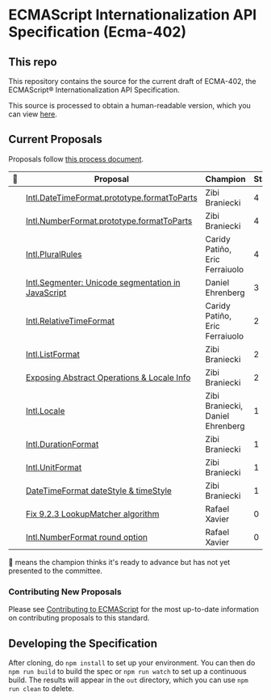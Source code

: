 ECMAScript Internationalization API Specification (Ecma-402)
====

## This repo

This repository contains the source for the current draft of ECMA-402, the ECMAScript® Internationalization API Specification.

This source is processed to obtain a human-readable version, which you can view [here](http://tc39.github.io/ecma402/).

## Current Proposals

Proposals follow [this process document](https://tc39.github.io/process-document/).

|🚀 | Proposal                              | Champion       | Stage | Notes
|---|---------------------------------------|--------------  | ------|------
|   | [Intl.DateTimeFormat.prototype.formatToParts][]                     | Zibi Braniecki |     4 |
|   | [Intl.NumberFormat.prototype.formatToParts][]                     | Zibi Braniecki |     4 |
|   | [Intl.PluralRules][]                  | Caridy Patiño, Eric Ferraiuolo |     4 |
|   | [Intl.Segmenter: Unicode segmentation in JavaScript][]                    | Daniel Ehrenberg  |     3 |
|   | [Intl.RelativeTimeFormat][]           | Caridy Patiño, Eric Ferraiuolo |     2 |
|   | [Intl.ListFormat][]                   | Zibi Braniecki |     2 |
|   | [Exposing Abstract Operations & Locale Info][]        | Zibi Braniecki  |     2 |
|   | [Intl.Locale][]                       | Zibi Braniecki, Daniel Ehrenberg |     1 |
|   | [Intl.DurationFormat][]               | Zibi Braniecki |     1 |
|   | [Intl.UnitFormat][]                   | Zibi Braniecki |     1 |
|   | [DateTimeFormat dateStyle & timeStyle][]           | Zibi Braniecki |     1 |
|   | [Fix 9.2.3 LookupMatcher algorithm][] | Rafael Xavier  |     0 |
|   | [Intl.NumberFormat round option][]    | Rafael Xavier  |     0 |

[Intl.Segmenter: Unicode segmentation in JavaScript]: https://github.com/tc39/proposal-intl-segmenter
[Intl.ListFormat]: https://github.com/zbraniecki/proposal-intl-list-format
[Fix 9.2.3 LookupMatcher algorithm]: https://github.com/rxaviers/ecma402-fix-lookup-matcher
[Intl.NumberFormat round option]: https://github.com/rxaviers/ecma402-number-format-round-option
[Intl.RelativeTimeFormat]: https://github.com/tc39/proposal-intl-relative-time
[Intl.DurationFormat]: https://github.com/tc39/ecma402/issues/47
[Intl.UnitFormat]: https://github.com/tc39/ecma402/issues/32
[Intl.PluralRules]: https://github.com/tc39/proposal-intl-plural-rules
[Intl.DateTimeFormat.prototype.formatToParts]: https://github.com/tc39/proposal-intl-formatToParts
[Intl.NumberFormat.prototype.formatToParts]: https://github.com/tc39/proposal-intl-formatToParts
[Exposing Abstract Operations & Locale Info]: https://github.com/tc39/ecma402/issues/46
[DateTimeFormat dateStyle & timeStyle]: https://github.com/zbraniecki/proposal-ecma402-datetime-style
[Intl.Locale]: https://github.com/zbraniecki/proposal-intl-locale

🚀 means the champion thinks it's ready to advance but has not yet presented to the committee.


### Contributing New Proposals

Please see [Contributing to ECMAScript](/CONTRIBUTING.md) for the most up-to-date information on contributing proposals to this standard.


## Developing the Specification

After cloning, do `npm install` to set up your environment. You can then do `npm run build` to build the spec or `npm run watch` to set up a continuous build. The results will appear in the `out` directory, which you can use `npm run clean` to delete.
